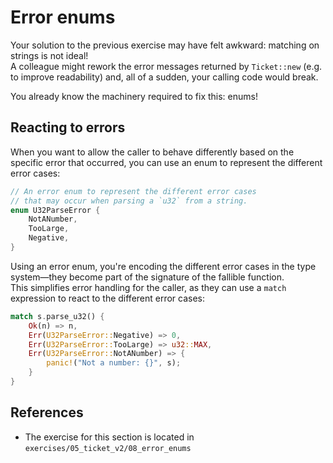 # Error enums

Your solution to the previous exercise may have felt awkward: matching on strings is not ideal!  
A colleague might rework the error messages returned by `Ticket::new` (e.g. to improve readability) and,
all of a sudden, your calling code would break.

You already know the machinery required to fix this: enums!

## Reacting to errors

When you want to allow the caller to behave differently based on the specific error that occurred, you can
use an enum to represent the different error cases:

```rust
// An error enum to represent the different error cases
// that may occur when parsing a `u32` from a string.
enum U32ParseError {
    NotANumber,
    TooLarge,
    Negative,
}
```

Using an error enum, you're encoding the different error cases in the type system—they become part of the
signature of the fallible function.  
This simplifies error handling for the caller, as they can use a `match` expression to react to the different
error cases:

```rust
match s.parse_u32() {
    Ok(n) => n,
    Err(U32ParseError::Negative) => 0,
    Err(U32ParseError::TooLarge) => u32::MAX,
    Err(U32ParseError::NotANumber) => {
        panic!("Not a number: {}", s);
    }
}
```

## References

- The exercise for this section is located in `exercises/05_ticket_v2/08_error_enums`
